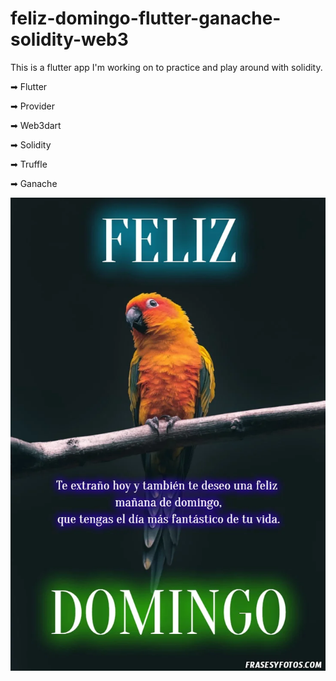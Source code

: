 # feliz-domingo-flutter-ganache-solidity-web3

This is a flutter app I'm working on to practice and play around with solidity.

➡ Flutter</p>

➡ Provider</p>

➡ Web3dart</p>

➡ Solidity</p>

➡ Truffle</p>

➡ Ganache</p>



![](photofeliz.jpg)
